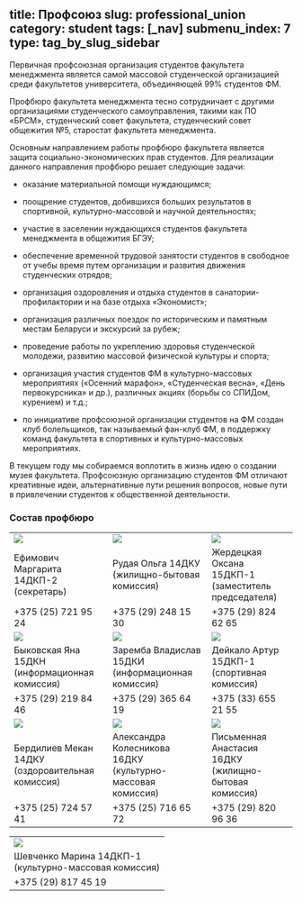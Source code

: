 title: Профсоюз
slug: professional_union
category: student
tags: [_nav]
submenu_index: 7
type: tag_by_slug_sidebar
---

Первичная профсоюзная организация студентов факультета менеджмента является самой массовой студенческой организацией среди факультетов университета, объединяющей 99% студентов ФМ.

Профбюро факультета менеджмента тесно сотрудничает с другими организациями студенческого самоуправления, такими как ПО «БРСМ», студенческий совет факультета, студенческий совет общежития №5, старостат факультета менеджмента.

Основным направлением работы профбюро факультета является защита социально-экономических прав студентов. Для реализации данного направления профбюро решает следующие задачи:

- оказание материальной помощи нуждающимся;

- поощрение студентов, добившихся больших результатов в спортивной, культурно-массовой и научной деятельностях;

- участие в заселении нуждающихся студентов факультета менеджмента в общежития БГЭУ;

- обеспечение временной трудовой занятости студентов в свободное от учебы время путем организации и развития движения студенческих отрядов;

- организация оздоровления и отдыха студентов в санатории-профилактории и на базе отдыха «Экономист»;

- организация различных поездок по историческим и памятным местам Беларуси и экскурсий за рубеж;

- проведение работы по укреплению здоровья студенческой молодежи, развитию массовой физической культуры и спорта;

- организация участия студентов ФМ в культурно-массовых мероприятиях («Осенний марафон», «Студенческая весна», «День первокурсника» и др.), различных акциях (борьбы со СПИДом, курением) и т.д.;

- по инициативе профсоюзной организации студентов на ФМ создан клуб болельщиков, так называемый фан-клуб ФМ, в поддержку команд факультета в спортивных и культурно-массовых мероприятиях.

В текущем году мы собираемся воплотить в жизнь идею о создании музея факультета. Профсоюзную организацию студентов ФМ отличают креативные идеи, альтернативные пути решения вопросов, новые пути в привлечении студентов к общественной деятельности.

### Состав профбюро

<table class="prof-union-members">
  <tr>
    <td>
      <img src="/img/prof_union/efimovich.jpg" style="margin-right: 14px">
    </td>
    <td>
      <img src="/img/prof_union/rudaya.jpg" style="margin-right: 14px">
    </td>
    <td>
      <img src="/img/prof_union/zherdetskaya.jpg">
    </td>
  </tr>
  <tr>
    <td>
      Ефимович Маргарита 14ДКП-2<br>
      (секретарь)
    </td>
    <td>
      Рудая Ольга 14ДКУ<br>
      (жилищно-бытовая комиссия)
    </td>
    <td>
      Жердецкая Оксана 15ДКП-1<br>
      (заместитель председателя)
    </td>
  </tr>
  <tr class="prof-union-phones">
    <td>+375 (25) 721 95 24</td>
    <td>+375 (29) 248 15 30</td>
    <td>+375 (29) 824 62 65</td>
  </tr>
  <tr>
    <td><img src="/img/prof_union/bykovskaya.jpg"></td>
    <td><img src="/img/prof_union/zaremba.jpg"></td>
    <td><img src="/img/prof_union/deikalo.jpg"></td>
  </tr>
  <tr>
    <td>
      Быковская Яна 15ДКН<br>
      (информационная комиссия)
    </td>
    <td>
      Заремба Владислав 15ДКИ<br>
      (информационная комиссия)
    </td>
    <td>
      Дейкало Артур 15ДКП-1<br>
      (спортивная комиссия)
    </td>
  </tr>
  <tr class="prof-union-phones">
    <td>+375 (29) 219 84 46</td>
    <td>+375 (29) 365 64 19</td>
    <td>+375 (33) 655 21 55</td>
  </tr>
  <tr>
    <td><img src="/img/prof_union/berdiliev.jpg"></td>
    <td><img src="/img/prof_union/kolesnikova.jpg"></td>
    <td><img src="/img/prof_union/pismennaya.jpg"></td>
  </tr>
  <tr>
    <td>
      Бердилиев Мекан 14ДКУ<br>
      (оздоровительная комиссия)
    </td>
    <td>
      Александра Колесникова 16ДКУ<br>
      (культурно-массовая комиссия)
    </td>
    <td>
      Письменная Анастасия 16ДКУ<br>
      (жилищно-бытовая комиссия)
    </td>
  </tr>
  <tr class="prof-union-phones">
    <td>+375 (25) 724 57 41</td>
    <td>+375 (25) 716 65 72</td>
    <td>+375 (29) 820 96 36</td>
  </tr>
</table>

<table class="prof-union-members" style="margin: 0 auto">
  <tr>
    <td>
      <img src="/img/content/honours_board/shevchenko.jpg">
    </td>
  </tr>
  <tr>
    <td>
      Шевченко Марина 14ДКП-1<br>
      (культурно-массовая комиссия)
    </td>
  </tr>
  <tr class="prof-union-phones">
    <td>+375 (29) 817 45 19</td>
  </tr>
</table>

